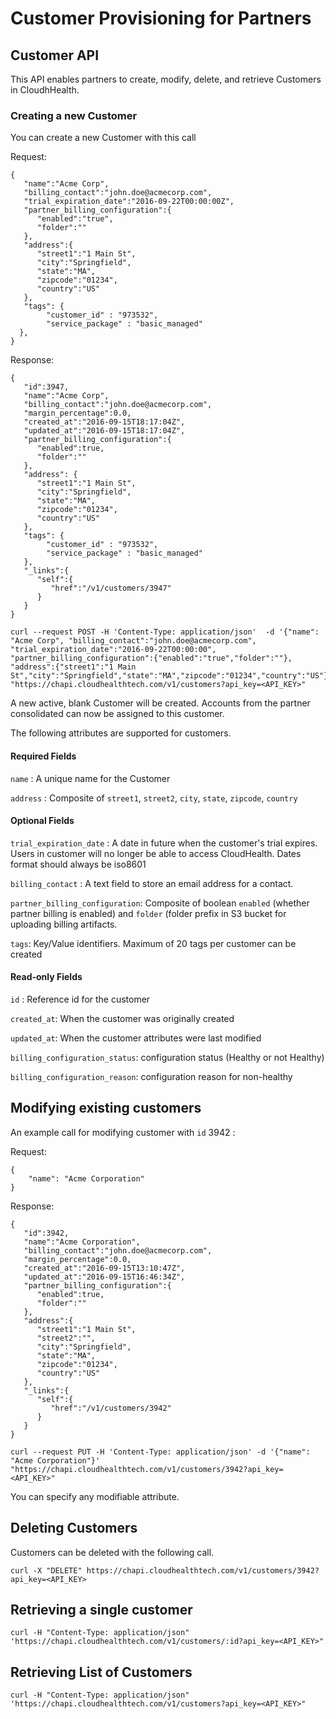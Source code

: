Customer Provisioning for Partners
=

## Customer API

This API enables partners to create, modify, delete, and retrieve Customers in CloudhHealth.

### Creating a new Customer

You can create a new Customer with this call

Request:

```
{  
   "name":"Acme Corp",
   "billing_contact":"john.doe@acmecorp.com",
   "trial_expiration_date":"2016-09-22T00:00:00Z",
   "partner_billing_configuration":{  
      "enabled":"true",
      "folder":""
   },
   "address":{  
      "street1":"1 Main St",
      "city":"Springfield",
      "state":"MA",
      "zipcode":"01234",
      "country":"US"
   },
   "tags": {
	    "customer_id" : "973532",
	    "service_package" : "basic_managed"
  },
}
```

Response:

```
{  
   "id":3947,
   "name":"Acme Corp",
   "billing_contact":"john.doe@acmecorp.com",
   "margin_percentage":0.0,
   "created_at":"2016-09-15T18:17:04Z",
   "updated_at":"2016-09-15T18:17:04Z",
   "partner_billing_configuration":{  
      "enabled":true,
      "folder":""
   },
   "address": {  
      "street1":"1 Main St",
      "city":"Springfield",
      "state":"MA",
      "zipcode":"01234",
      "country":"US"
   },
   "tags": {
	    "customer_id" : "973532",
	    "service_package" : "basic_managed"
   },
   "_links":{  
      "self":{  
         "href":"/v1/customers/3947"
      }
   }
}
```

```shell
curl --request POST -H 'Content-Type: application/json'  -d '{"name": "Acme Corp", "billing_contact":"john.doe@acmecorp.com", "trial_expiration_date":"2016-09-22T00:00:00", "partner_billing_configuration":{"enabled":"true","folder":""}, "address":{"street1":"1 Main St","city":"Springfield","state":"MA","zipcode":"01234","country":"US"}}' "https://chapi.cloudhealthtech.com/v1/customers?api_key=<API_KEY>"
```
A new active, blank Customer will be created. Accounts from the partner consolidated can now be assigned to this customer.

The following attributes are supported for customers.

#### Required Fields

 `name` : A unique name for the Customer

 `address` : Composite of `street1`, `street2`, `city`, `state`, `zipcode`, `country`

#### Optional Fields

 `trial_expiration_date` : A date in future when the customer's trial expires. Users in customer will no longer be able to access CloudHealth. Dates format should always be iso8601

 `billing_contact` : A text field to store an email address for a contact.

 `partner_billing_configuration`: Composite of boolean `enabled` (whether partner billing is enabled) and `folder` (folder prefix in S3 bucket for uploading billing artifacts.

 `tags`: Key/Value identifiers. Maximum of 20 tags per customer can be created

#### Read-only Fields

`id` : Reference id for the customer

`created_at`: When the customer was originally created

`updated_at`: When the customer attributes were last modified

`billing_configuration_status`: configuration status (Healthy or not Healthy)

`billing_configuration_reason`: configuration reason for non-healthy

## Modifying existing customers

An example call for modifying customer with `id` 3942 :

Request:

```
{
    "name": "Acme Corporation"
}
```

Response:

```
{  
   "id":3942,
   "name":"Acme Corporation",
   "billing_contact":"john.doe@acmecorp.com",
   "margin_percentage":0.0,
   "created_at":"2016-09-15T13:10:47Z",
   "updated_at":"2016-09-15T16:46:34Z",
   "partner_billing_configuration":{  
      "enabled":true,
      "folder":""
   },
   "address":{  
      "street1":"1 Main St",
      "street2":"",
      "city":"Springfield",
      "state":"MA",
      "zipcode":"01234",
      "country":"US"
   },
   "_links":{  
      "self":{  
         "href":"/v1/customers/3942"
      }
   }
}
```

````shell
curl --request PUT -H 'Content-Type: application/json' -d '{"name": "Acme Corporation"}'  "https://chapi.cloudhealthtech.com/v1/customers/3942?api_key=<API_KEY>"
````

You can specify any modifiable attribute.

## Deleting Customers

Customers can be deleted with the following call.

```shell
curl -X "DELETE" https://chapi.cloudhealthtech.com/v1/customers/3942?api_key=<API_KEY>
```


## Retrieving a single customer

```shell
curl -H "Content-Type: application/json" 'https://chapi.cloudhealthtech.com/v1/customers/:id?api_key=<API_KEY>"
```

## Retrieving List of Customers

```shell
curl -H "Content-Type: application/json" 'https://chapi.cloudhealthtech.com/v1/customers?api_key=<API_KEY>"
```
